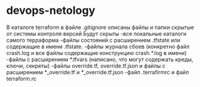 # devops-netology
В каталоге terraform в файле .gitignore описаны файлы и папки скрытые от системы контроля версий
Будут скрыты 
-все локальные каталоги самого терраформа 
-файлы состояний с расширением .tfstate или содержащие в имени .tfstate.
-файлы журнала сбоев (конкретно файл crash.log и все файлы содержащие конструкцию crash.*.log в имени)
-файлы с расширением *.tfvars (написано, что могут содержать креды, ключи, секреты)
-файлы override.tf, override.tf.json и файлы c расширением *_override.tf и *_override.tf.json
-файл .terrafirmrc и  файл terraform.rc

